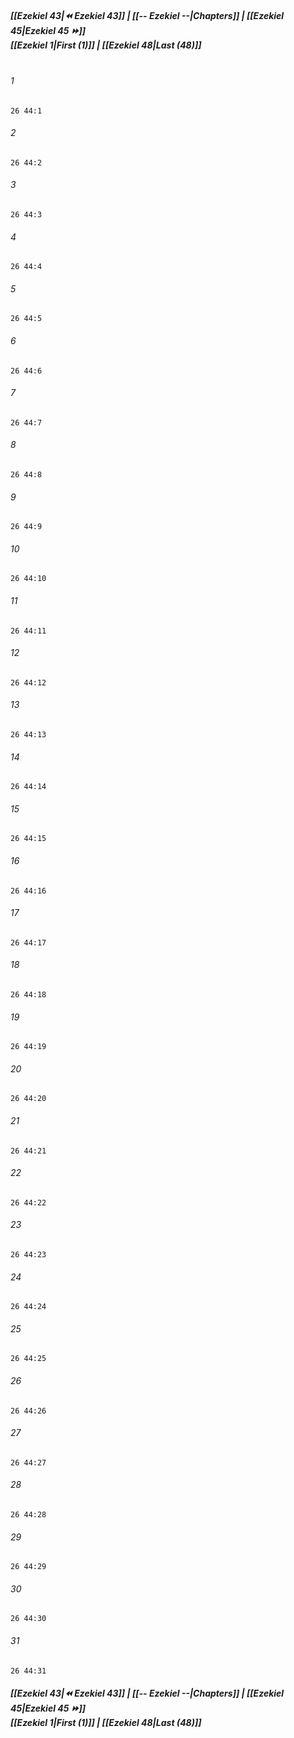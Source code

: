 
##### **[[Ezekiel 43|⏪ Ezekiel 43]] | [[-- Ezekiel --|Chapters]] | [[Ezekiel 45|Ezekiel 45 ⏩]]**<br>**[[Ezekiel 1|First (1)]] | [[Ezekiel 48|Last (48)]]**<br><br>

###### 1
``` verse
26 44:1
```
###### 2
``` verse
26 44:2
```
###### 3
``` verse
26 44:3
```
###### 4
``` verse
26 44:4
```
###### 5
``` verse
26 44:5
```
###### 6
``` verse
26 44:6
```
###### 7
``` verse
26 44:7
```
###### 8
``` verse
26 44:8
```
###### 9
``` verse
26 44:9
```
###### 10
``` verse
26 44:10
```
###### 11
``` verse
26 44:11
```
###### 12
``` verse
26 44:12
```
###### 13
``` verse
26 44:13
```
###### 14
``` verse
26 44:14
```
###### 15
``` verse
26 44:15
```
###### 16
``` verse
26 44:16
```
###### 17
``` verse
26 44:17
```
###### 18
``` verse
26 44:18
```
###### 19
``` verse
26 44:19
```
###### 20
``` verse
26 44:20
```
###### 21
``` verse
26 44:21
```
###### 22
``` verse
26 44:22
```
###### 23
``` verse
26 44:23
```
###### 24
``` verse
26 44:24
```
###### 25
``` verse
26 44:25
```
###### 26
``` verse
26 44:26
```
###### 27
``` verse
26 44:27
```
###### 28
``` verse
26 44:28
```
###### 29
``` verse
26 44:29
```
###### 30
``` verse
26 44:30
```
###### 31
``` verse
26 44:31
```

##### **[[Ezekiel 43|⏪ Ezekiel 43]] | [[-- Ezekiel --|Chapters]] | [[Ezekiel 45|Ezekiel 45 ⏩]]**<br>**[[Ezekiel 1|First (1)]] | [[Ezekiel 48|Last (48)]]**
